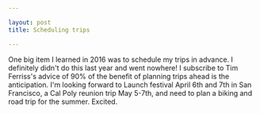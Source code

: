 ```yaml
---

layout: post
title: Scheduling trips

---
```

One big item I learned in 2016 was to schedule my trips in advance. I definitely didn't do this last year and went nowhere!  I subscribe to Tim Ferriss's advice of 90% of the benefit of planning trips ahead is the anticipation.  I'm looking forward to Launch festival April 6th and 7th in San Francisco, a Cal Poly reunion trip May 5-7th, and need to plan a biking and road trip for the summer.  Excited. 
